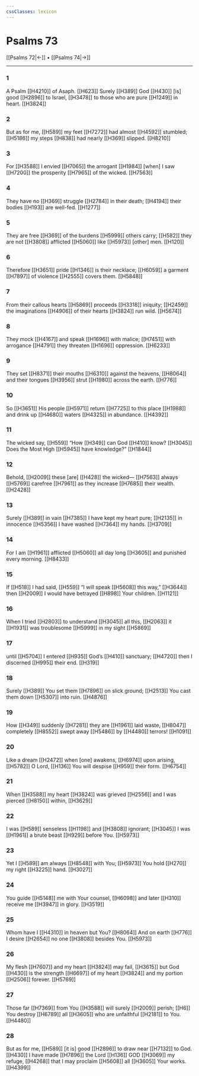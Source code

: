 ```yaml
---
cssClasses: lexicon
---
```


# Psalms 73

[[Psalms 72|←]] • [[Psalms 74|→]]

---

### 1
A Psalm [[H4210]] of Asaph. [[H623]] Surely [[H389]] God [[H430]] [is] good [[H2896]] to Israel, [[H3478]] to those who are pure [[H1249]] in heart. [[H3824]]

### 2
But as for me, [[H589]] my feet [[H7272]] had almost [[H4592]] stumbled; [[H5186]] my steps [[H838]] had nearly [[H369]] slipped. [[H8210]]

### 3
For [[H3588]] I envied [[H7065]] the arrogant [[H1984]] [when] I saw [[H7200]] the prosperity [[H7965]] of the wicked. [[H7563]]

### 4
They have no [[H369]] struggle [[H2784]] in their death; [[H4194]] their bodies [[H193]] are well-fed. [[H1277]]

### 5
They are free [[H369]] of the burdens [[H5999]] others carry; [[H582]] they are not [[H3808]] afflicted [[H5060]] like [[H5973]] [other] men. [[H120]]

### 6
Therefore [[H3651]] pride [[H1346]] is their necklace; [[H6059]] a garment [[H7897]] of violence [[H2555]] covers them. [[H5848]]

### 7
From their callous hearts [[H5869]] proceeds [[H3318]] iniquity; [[H2459]] the imaginations [[H4906]] of their hearts [[H3824]] run wild. [[H5674]]

### 8
They mock [[H4167]] and speak [[H1696]] with malice; [[H7451]] with arrogance [[H4791]] they threaten [[H1696]] oppression. [[H6233]]

### 9
They set [[H8371]] their mouths [[H6310]] against the heavens, [[H8064]] and their tongues [[H3956]] strut [[H1980]] across the earth. [[H776]]

### 10
So [[H3651]] His people [[H5971]] return [[H7725]] to this place [[H1988]] and drink up [[H4680]] waters [[H4325]] in abundance. [[H4392]]

### 11
The wicked say, [[H559]] “How [[H349]] can God [[H410]] know? [[H3045]] Does the Most High [[H5945]] have knowledge?” [[H1844]]

### 12
Behold, [[H2009]] these [are] [[H428]] the wicked— [[H7563]] always [[H5769]] carefree [[H7961]] as they increase [[H7685]] their wealth. [[H2428]]

### 13
Surely [[H389]] in vain [[H7385]] I have kept my heart pure; [[H2135]] in innocence [[H5356]] I have washed [[H7364]] my hands. [[H3709]]

### 14
For I am [[H1961]] afflicted [[H5060]] all day long [[H3605]] and punished every morning. [[H8433]]

### 15
If [[H518]] I had said, [[H559]] “I will speak [[H5608]] this way,” [[H3644]] then [[H2009]] I would have betrayed [[H898]] Your children. [[H1121]]

### 16
When I tried [[H2803]] to understand [[H3045]] all this, [[H2063]] it [[H1931]] was troublesome [[H5999]] in my sight [[H5869]]

### 17
until [[H5704]] I entered [[H935]] God’s [[H410]] sanctuary; [[H4720]] then I discerned [[H995]] their end. [[H319]]

### 18
Surely [[H389]] You set them [[H7896]] on slick ground; [[H2513]] You cast them down [[H5307]] into ruin. [[H4876]]

### 19
How [[H349]] suddenly [[H7281]] they are [[H1961]] laid waste, [[H8047]] completely [[H8552]] swept away [[H5486]] by [[H4480]] terrors! [[H1091]]

### 20
Like a dream [[H2472]] when [one] awakens, [[H6974]] upon arising, [[H5782]] O Lord, [[H136]] You will despise [[H959]] their form. [[H6754]]

### 21
When [[H3588]] my heart [[H3824]] was grieved [[H2556]] and I was pierced [[H8150]] within, [[H3629]]

### 22
I was [[H589]] senseless [[H1198]] and [[H3808]] ignorant; [[H3045]] I was [[H1961]] a brute beast [[H929]] before You. [[H5973]]

### 23
Yet I [[H589]] am always [[H8548]] with You; [[H5973]] You hold [[H270]] my right [[H3225]] hand. [[H3027]]

### 24
You guide [[H5148]] me with Your counsel, [[H6098]] and later [[H310]] receive me [[H3947]] in glory. [[H3519]]

### 25
Whom have I [[H4310]] in heaven but You? [[H8064]] And on earth [[H776]] I desire [[H2654]] no one [[H3808]] besides You. [[H5973]]

### 26
My flesh [[H7607]] and my heart [[H3824]] may fail, [[H3615]] but God [[H430]] is the strength [[H6697]] of my heart [[H3824]] and my portion [[H2506]] forever. [[H5769]]

### 27
Those far [[H7369]] from You [[H3588]] will surely [[H2009]] perish; [[H6]] You destroy [[H6789]] all [[H3605]] who are unfaithful [[H2181]] to You. [[H4480]]

### 28
But as for me, [[H589]] [it is] good [[H2896]] to draw near [[H7132]] to God. [[H430]] I have made [[H7896]] the Lord [[H136]] GOD [[H3069]] my refuge, [[H4268]] that I may proclaim [[H5608]] all [[H3605]] Your works. [[H4399]]

